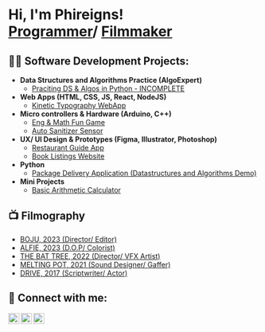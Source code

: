 <h1>Hi, I'm Phireigns! <br/><a href="https://github.com/phireigns">Programmer</a>/ <a href="https://www.youtube.com/">Filmmaker</a></h1>

<h2>👨‍💻 Software Development Projects:</h2>

- <b>Data Structures and Algorithms Practice (AlgoExpert)</b>
  - [Praciting DS & Algos in Python - INCOMPLETE](https://github.com/phireigns)
- <b>Web Apps (HTML, CSS, JS, React, NodeJS)</b>
  - [Kinetic Typography WebApp](https://github.com/Phireigns/KineticTypographyWebsite)
- <b>Micro controllers & Hardware (Arduino, C++)</b>
  - [Eng & Math Fun Game](https://github.com/Phireigns/Eng-MathFun-Game)
  - [Auto Sanitizer Sensor](https://github.com/Phireigns/Auto-Sanitizer-Sensor)
- <b>UX/ UI Design & Prototypes (Figma, Illustrator, Photoshop)</b>
  - [Restaurant Guide App](https://github.com/Phireigns/Eng-MathFun-Game)
  - [Book Listings Website](https://github.com/Phireigns/High-Fidelity-Book-Website)
- <b>Python</b>
  - [Package Delivery Application (Datastructures and Algorithms Demo)](https://github.com/phireigns)
- <b>Mini Projects</b>
  - [Basic Arithmetic Calculator](https://github.com/Phireigns/KineticTypographyWebsite)

<h2>📺 Filmography</h2>

- [BOJU, 2023 (Director/ Editor)](https://youtu.be/sUESl7hGQrI)
- [ALFIE, 2023 (D.O.P/ Colorist)](https://www.youtube.com/watch?v=_xNBjKFwlMQ&t=177s)
- [THE BAT TREE, 2022 (Director/ VFX Artist)](https://www.youtube.com/watch?v=ajWSle3HDn0&t=584s)
- [MELTING POT, 2021 (Sound Designer/ Gaffer)](https://www.youtube.com/watch?v=rmFFzdRv9FU)
- [DRIVE, 2017 (Scriptwriter/ Actor)](https://www.youtube.com/watch?v=ugT-k9omNZI)

<h2> 🤳 Connect with me:</h2>

[<img align="left" alt="JoshMadakor | YouTube" width="22px" src="https://cdn.jsdelivr.net/npm/simple-icons@v3/icons/youtube.svg" />][youtube]
[<img align="left" alt="JoshMadakor | LinkedIn" width="22px" src="https://cdn.jsdelivr.net/npm/simple-icons@v3/icons/linkedin.svg" />][linkedin]
[<img align="left" alt="JoshMadakor | Instagram" width="22px" src="https://cdn.jsdelivr.net/npm/simple-icons@v3/icons/instagram.svg" />][instagram]

[youtube]: https://www.youtube.com/@phirens/
[instagram]: https://www.instagram.com/phirensofficial/
[linkedin]: https://www.linkedin.com/in/phirens-rai-2b065917a/

<!--

Here are some ideas to get you started:

- 🔭 I’m currently working on ...
- 🌱 I’m currently learning ...
- 👯 I’m looking to collaborate on ...
- 🤔 I’m looking for help with ...
- 💬 Ask me about ...
- 📫 How to reach me: ...
- 😄 Pronouns: ...
- ⚡ Fun fact: ...
-->
